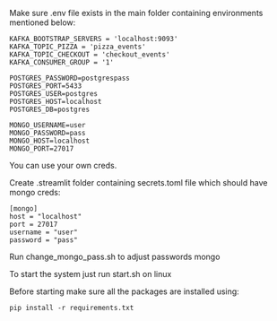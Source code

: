 Make sure .env file exists in the main folder containing environments mentioned below:

```
KAFKA_BOOTSTRAP_SERVERS = 'localhost:9093'
KAFKA_TOPIC_PIZZA = 'pizza_events'
KAFKA_TOPIC_CHECKOUT = 'checkout_events'
KAFKA_CONSUMER_GROUP = '1'

POSTGRES_PASSWORD=postgrespass
POSTGRES_PORT=5433
POSTGRES_USER=postgres
POSTGRES_HOST=localhost
POSTGRES_DB=postgres

MONGO_USERNAME=user
MONGO_PASSWORD=pass
MONGO_HOST=localhost
MONGO_PORT=27017
```

You can use your own creds.

Create .streamlit folder containing secrets.toml file which should have mongo creds:

```
[mongo]
host = "localhost"
port = 27017
username = "user"
password = "pass"
```

Run change_mongo_pass.sh to adjust passwords mongo

To start the system just run start.sh on linux

Before starting make sure all the packages are installed using:

```
pip install -r requirements.txt
```
